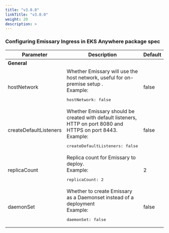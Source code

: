 ```yaml
---
title: "v3.0.0"
linkTitle: "v3.0.0"
weight: 20
description: >
---
```


### Configuring Emissary Ingress in EKS Anywhere package spec

| Parameter | Description | Default |
|---|---|---|
|**General**|||
| hostNetwork | Whether Emissary will use the host network, useful for on-premise setup .<br/>Example:<br/> <pre>hostNetwork: false</pre>| false
| createDefaultListeners | Whether Emissary should be created with default listeners, HTTP on port 8080 and HTTPS on port 8443. <br/>Example:<br/> <pre>createDefaultListeners: false</pre>| false
| replicaCount | Replica count for Emissary to deploy. <br/>Example:<br/> <pre>replicaCount: 2</pre>| 2
| daemonSet | Whether to create Emissary as a Daemonset instead of a deployment <br/>Example:<br/> <pre>daemonSet: false</pre>| false
